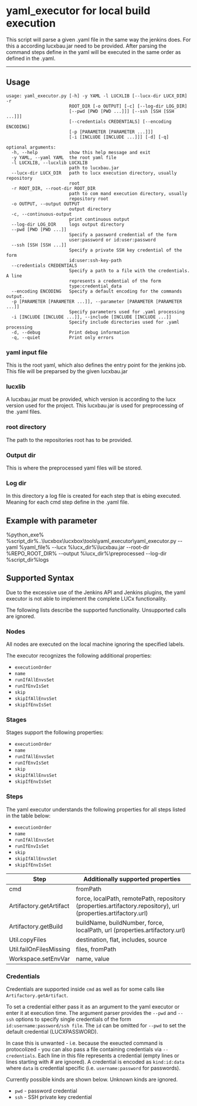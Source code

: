 # yaml_executor for local build  execution

This script will parse a given .yaml file in the same way the jenkins does.
For this a according lucxbau.jar need to be provided.
After parsing the command steps define in the yaml will be executed in the same order as defined in the .yaml.

-----------------------

## Usage 

```
usage: yaml_executor.py [-h] -y YAML -l LUCXLIB [--lucx-dir LUCX_DIR] -r
                        ROOT_DIR [-o OUTPUT] [-c] [--log-dir LOG_DIR]
                        [--pwd [PWD [PWD ...]]] [--ssh [SSH [SSH ...]]]
                        [--credentials CREDENTIALS] [--encoding ENCODING]
                        [-p [PARAMETER [PARAMETER ...]]]
                        [-i [INCLUDE [INCLUDE ...]]] [-d] [-q]

optional arguments:
  -h, --help            show this help message and exit
  -y YAML, --yaml YAML  the root yaml file
  -l LUCXLIB, --lucxlib LUCXLIB
                        path to lucxbau.jar
  --lucx-dir LUCX_DIR   path to lucx execution directory, usually repository
                        root
  -r ROOT_DIR, --root-dir ROOT_DIR
                        path to com mand execution directory, usually
                        repository root
  -o OUTPUT, --output OUTPUT
                        output directory
  -c, --continuous-output
                        print continuous output
  --log-dir LOG_DIR     logs output directory
  --pwd [PWD [PWD ...]]
                        Specify a password credential of the form
                        user:password or id:user:password
  --ssh [SSH [SSH ...]]
                        Specify a private SSH key credential of the form
                        id:user:ssh-key-path
  --credentials CREDENTIALS
                        Specify a path to a file with the credentials. A line
                        represents a credential of the form
                        type:credential_data
  --encoding ENCODING   Specify a default encoding for the commands output.
  -p [PARAMETER [PARAMETER ...]], --parameter [PARAMETER [PARAMETER ...]]
                        Specify parameters used for .yaml processing
  -i [INCLUDE [INCLUDE ...]], --include [INCLUDE [INCLUDE ...]]
                        Specify include directories used for .yaml processing
  -d, --debug           Print debug information
  -q, --quiet           Print only errors
```



### yaml input file

This is the root yaml, which also defines the entry point for the jenkins job.
This file will be preparsed by the given lucxbau.jar

### lucxlib

A lucxbau.jar must be provided, which version is according to the lucx version used for the project.
This lucxbau.jar is used for preprocessing of the .yaml files.

### root directory

The path to the repositories root has to be provided.

### Output dir

This is where the preprocessed yaml files will be stored.

### Log dir

In this directory a log file is created for each step that is ebing executed. Meaning for each cmd step define in the .yaml file.


## Example with parameter

%python_exe% %script_dir%..\lucxbox\lucxbox\tools\yaml_executor\yaml_executor.py --yaml %yaml_file% --lucx %lucx_dir%\lucxbau.jar --root-dir %REPO_ROOT_DIR% --output %lucx_dir%\preprocessed --log-dir %script_dir%logs


## Supported Syntax

Due to the excessive use of the Jenkins API and Jenkins plugins, the yaml executor is not able to implement the
complete LUCx functionality.

The following lists describe the supported functionality. Unsupported calls are ignored.

### Nodes

All nodes are executed on the local machine ignoring the specified labels.

The executor recognizes the following additional properties:

* `executionOrder`
* `name`
* `runIfAllEnvsSet`
* `runIfEnvIsSet`
* `skip`
* `skipIfAllEnvsSet`
* `skipIfEnvIsSet`

### Stages

Stages support the following properties:

* `executionOrder`
* `name`
* `runIfAllEnvsSet`
* `runIfEnvIsSet`
* `skip`
* `skipIfAllEnvsSet`
* `skipIfEnvIsSet`

### Steps

The yaml executor understands the following properties for all steps listed in the table below:

* `executionOrder`
* `name`
* `runIfAllEnvsSet`
* `runIfEnvIsSet`
* `skip`
* `skipIfAllEnvsSet`
* `skipIfEnvIsSet`


| Step                            | Additionally supported properties                 |
|---------------------------------|---------------------------------------------------|
| cmd                             | fromPath                                          |
| Artifactory.getArtifact         | force, localPath, remotePath, repository (properties.artifactory.repository), url (properties.artifactory.url) |
| Artifactory.getBuild            | buildName, buildNumber, force, localPath, url (properties.artifactory.url) |
| Util.copyFiles                  | destination, flat, includes, source               |
| Util.failOnFilesMissing         | files, fromPath                                   |
| Workspace.setEnvVar             | name, value                                       |


### Credentials

Credentials are supported inside `cmd` as well as for some calls like `Artifactory.getArtifact`.

To set a credential either pass it as an argument to the yaml executor or enter it at execution time.
The argument parser provides the `--pwd` and `--ssh` options to specify single credentials of the form
`id:username:password/ssh file`. The `id` can be omitted for `--pwd` to set the default credential (LUCXPASSWORD).

In case this is unwanted - i.e. because the exeucted command is protocolized - you can also pass a file containing
credentials via `--credentials`.
Each line in this file represents a credential (empty lines or lines starting with # are ignored).
A credential is encoded as `kind:id:data` where `data` is credential specific (i.e. `username:password` for passwords).

Currently possible kinds are shown below. Unknown kinds are ignored.

* `pwd` - password credential
* `ssh` - SSH private key credential
